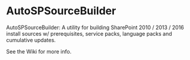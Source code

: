 # AutoSPSourceBuilder
AutoSPSourceBuilder: A utility for building SharePoint 2010 / 2013 / 2016 install sources w/ prerequisites, service packs, language packs and cumulative updates.

See the Wiki for more info.
